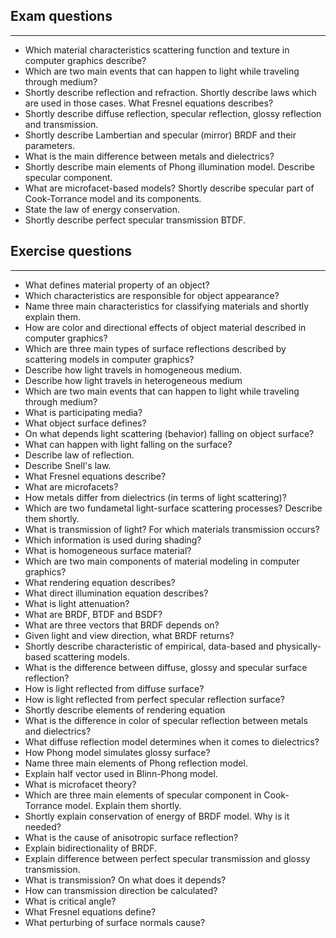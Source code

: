 
## Exam questions
---
* Which material characteristics scattering function and texture in computer graphics describe? 
* Which are two main events that can happen to light while traveling through medium?
* Shortly describe reflection and refraction. Shortly describe laws which are used in those cases. What Fresnel equations describes?
* Shortly describe diffuse reflection, specular reflection, glossy reflection and transmission.
* Shortly describe Lambertian and specular (mirror) BRDF and their parameters.
* What is the main difference between metals and dielectrics?
* Shortly describe main elements of Phong illumination model. Describe specular component.
* What are microfacet-based models? Shortly describe specular part of Cook-Torrance model and its components.
* State the law of energy conservation.
* Shortly describe perfect specular transmission BTDF.

## Exercise questions
---
* What defines material property of an object?
* Which characteristics are responsible for object appearance?
* Name three main characteristics for classifying materials and shortly explain them.
* How are color and directional effects of object material described in computer graphics?
* Which are three main types of surface reflections described by scattering models in computer graphics?
* Describe how light travels in homogeneous medium.
* Describe how light travels in heterogeneous medium
* Which are two main events that can happen to light while traveling through medium?
* What is participating media?
* What object surface defines?
* On what depends light scattering (behavior) falling on object surface?
* What can happen with light falling on the surface?
* Describe law of reflection.
* Describe Snell's law. 
* What Fresnel equations describe?
* What are microfacets?
* How metals differ from dielectrics (in terms of light scattering)?
* Which are two fundametal light-surface scattering processes? Describe them shortly.
* What is transmission of light? For which materials transmission occurs?
* Which information is used during shading?  
* What is homogeneous surface material?
* Which are two main components of material modeling in computer graphics?
* What rendering equation describes?
* What direct illumination equation describes?
* What is light attenuation?
* What are BRDF, BTDF and BSDF? 
* What are three vectors that BRDF depends on?
* Given light and view direction, what BRDF returns?
* Shortly describe characteristic of empirical, data-based and physically-based scattering models.
* What is the difference between diffuse, glossy and specular surface reflection?
* How is light reflected from diffuse surface?
* How is light reflected from perfect specular reflection surface?
* Shortly describe elements of rendering equation
* What is the difference in color of specular reflection between metals and dielectrics?
* What diffuse reflection model determines when it comes to dielectrics?
* How Phong model simulates glossy surface?
* Name three main elements of Phong reflection model.
* Explain half vector used in Blinn-Phong model.
* What is microfacet theory?
* Which are three main elements of specular component in Cook-Torrance model. Explain them shortly.
* Shortly explain conservation of energy of BRDF model. Why is it needed?
* What is the cause of anisotropic surface reflection?
* Explain bidirectionality of BRDF.
* Explain difference between perfect specular transmission and glossy transmission.
* What is transmission? On what does it depends?
* How can transmission direction be calculated?
* What is critical angle?
* What Fresnel equations define?
* What perturbing of surface normals cause?